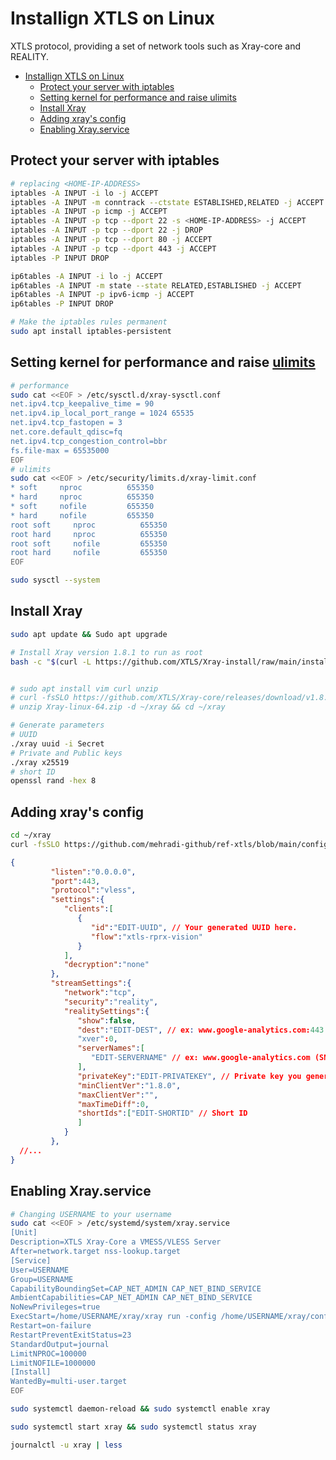 # Installign XTLS on Linux
XTLS protocol, providing a set of network tools such as Xray-core and REALITY.

- [Installign XTLS on Linux](#installign-xtls-on-linux)
  - [Protect your server with iptables](#protect-your-server-with-iptables)
  - [Setting kernel for performance and raise ulimits](#setting-kernel-for-performance-and-raise-ulimits)
  - [Install Xray](#install-xray)
  - [Adding xray's config](#adding-xrays-config)
  - [Enabling Xray.service](#enabling-xrayservice)

## Protect your server with iptables
```sh
# replacing <HOME-IP-ADDRESS>
iptables -A INPUT -i lo -j ACCEPT
iptables -A INPUT -m conntrack --ctstate ESTABLISHED,RELATED -j ACCEPT
iptables -A INPUT -p icmp -j ACCEPT
iptables -A INPUT -p tcp --dport 22 -s <HOME-IP-ADDRESS> -j ACCEPT
iptables -A INPUT -p tcp --dport 22 -j DROP
iptables -A INPUT -p tcp --dport 80 -j ACCEPT
iptables -A INPUT -p tcp --dport 443 -j ACCEPT
iptables -P INPUT DROP

ip6tables -A INPUT -i lo -j ACCEPT
ip6tables -A INPUT -m state --state RELATED,ESTABLISHED -j ACCEPT
ip6tables -A INPUT -p ipv6-icmp -j ACCEPT
ip6tables -P INPUT DROP

# Make the iptables rules permanent
sudo apt install iptables-persistent
```
## Setting kernel for performance and raise [ulimits](https://phoenixnap.com/kb/ulimit-linux-command)
```sh
# performance
sudo cat <<EOF > /etc/sysctl.d/xray-sysctl.conf
net.ipv4.tcp_keepalive_time = 90
net.ipv4.ip_local_port_range = 1024 65535
net.ipv4.tcp_fastopen = 3
net.core.default_qdisc=fq
net.ipv4.tcp_congestion_control=bbr
fs.file-max = 65535000
EOF
# ulimits
sudo cat <<EOF > /etc/security/limits.d/xray-limit.conf
* soft     nproc          655350
* hard     nproc          655350
* soft     nofile         655350
* hard     nofile         655350
root soft     nproc          655350
root hard     nproc          655350
root soft     nofile         655350
root hard     nofile         655350
EOF

sudo sysctl --system
```

## Install Xray

```sh
sudo apt update && Sudo apt upgrade

# Install Xray version 1.8.1 to run as root
bash -c "$(curl -L https://github.com/XTLS/Xray-install/raw/main/install-release.sh)" @ install -u root --version 1.8.1


# sudo apt install vim curl unzip
# curl -fsSLO https://github.com/XTLS/Xray-core/releases/download/v1.8.1/Xray-linux-64.zip
# unzip Xray-linux-64.zip -d ~/xray && cd ~/xray

# Generate parameters
# UUID
./xray uuid -i Secret
# Private and Public keys
./xray x25519
# short ID
openssl rand -hex 8


```

## Adding xray's config
```sh
cd ~/xray
curl -fsSLO https://github.com/mehradi-github/ref-xtls/blob/main/config.json
```

```json
{
         "listen":"0.0.0.0",
         "port":443,
         "protocol":"vless",
         "settings":{
            "clients":[
               {
                  "id":"EDIT-UUID", // Your generated UUID here.
                  "flow":"xtls-rprx-vision"
               }
            ],
            "decryption":"none"
         },
         "streamSettings":{
            "network":"tcp",
            "security":"reality",
            "realitySettings":{
               "show":false,
               "dest":"EDIT-DEST", // ex: www.google-analytics.com:443 Edit to a website/server that works without VPN outside of Iran
               "xver":0,
               "serverNames":[
                  "EDIT-SERVERNAME" // ex: www.google-analytics.com (SNI) Same as "dest" but without portnumber. 
               ],
               "privateKey":"EDIT-PRIVATEKEY", // Private key you generated earlier.
               "minClientVer":"1.8.0",
               "maxClientVer":"",
               "maxTimeDiff":0,
               "shortIds":["EDIT-SHORTID" // Short ID
               ]
            }
         },
  //...
}        
```
## Enabling Xray.service
```sh
# Changing USERNAME to your username 
sudo cat <<EOF > /etc/systemd/system/xray.service
[Unit]
Description=XTLS Xray-Core a VMESS/VLESS Server
After=network.target nss-lookup.target
[Service]
User=USERNAME
Group=USERNAME
CapabilityBoundingSet=CAP_NET_ADMIN CAP_NET_BIND_SERVICE
AmbientCapabilities=CAP_NET_ADMIN CAP_NET_BIND_SERVICE
NoNewPrivileges=true
ExecStart=/home/USERNAME/xray/xray run -config /home/USERNAME/xray/config.json
Restart=on-failure
RestartPreventExitStatus=23
StandardOutput=journal
LimitNPROC=100000
LimitNOFILE=1000000
[Install]
WantedBy=multi-user.target
EOF

sudo systemctl daemon-reload && sudo systemctl enable xray

sudo systemctl start xray && sudo systemctl status xray

journalctl -u xray | less


```

